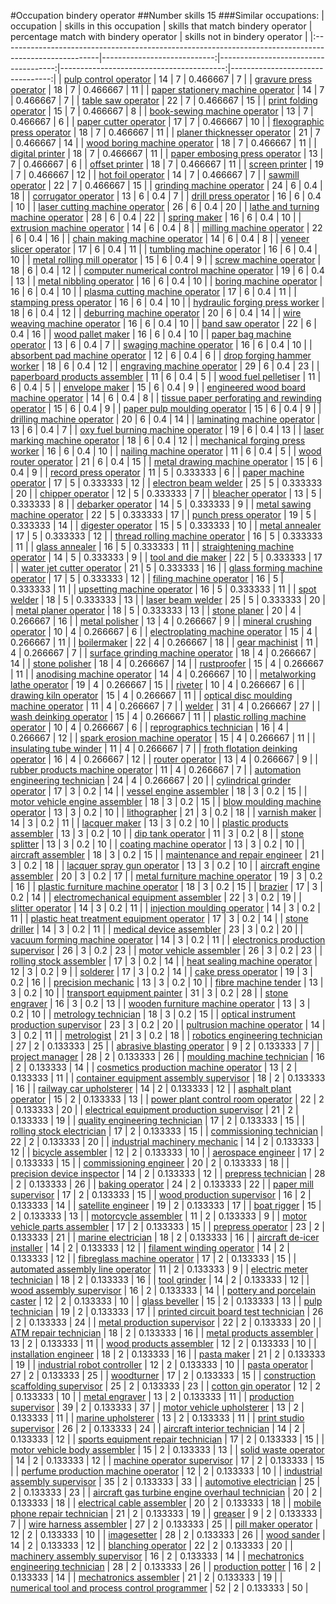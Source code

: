 #Occupation bindery operator
##Number skills 15
###Similar occupations:
| occupation                                                                                            |   skills in this occupation |   skills that match bindery operator |   percentage match with bindery operator |   skills not in bindery operator |
|:------------------------------------------------------------------------------------------------------|----------------------------:|-------------------------------------:|-----------------------------------------:|---------------------------------:|
| [pulp control operator](pulp_control_operator.md)                                                     |                          14 |                                    7 |                                 0.466667 |                                7 |
| [gravure press operator](gravure_press_operator.md)                                                   |                          18 |                                    7 |                                 0.466667 |                               11 |
| [paper stationery machine operator](paper_stationery_machine_operator.md)                             |                          14 |                                    7 |                                 0.466667 |                                7 |
| [table saw operator](table_saw_operator.md)                                                           |                          22 |                                    7 |                                 0.466667 |                               15 |
| [print folding operator](print_folding_operator.md)                                                   |                          15 |                                    7 |                                 0.466667 |                                8 |
| [book-sewing machine operator](book-sewing_machine_operator.md)                                       |                          13 |                                    7 |                                 0.466667 |                                6 |
| [paper cutter operator](paper_cutter_operator.md)                                                     |                          17 |                                    7 |                                 0.466667 |                               10 |
| [flexographic press operator](flexographic_press_operator.md)                                         |                          18 |                                    7 |                                 0.466667 |                               11 |
| [planer thicknesser operator](planer_thicknesser_operator.md)                                         |                          21 |                                    7 |                                 0.466667 |                               14 |
| [wood boring machine operator](wood_boring_machine_operator.md)                                       |                          18 |                                    7 |                                 0.466667 |                               11 |
| [digital printer](digital_printer.md)                                                                 |                          18 |                                    7 |                                 0.466667 |                               11 |
| [paper embosing press operator](paper_embosing_press_operator.md)                                     |                          13 |                                    7 |                                 0.466667 |                                6 |
| [offset printer](offset_printer.md)                                                                   |                          18 |                                    7 |                                 0.466667 |                               11 |
| [screen printer](screen_printer.md)                                                                   |                          19 |                                    7 |                                 0.466667 |                               12 |
| [hot foil operator](hot_foil_operator.md)                                                             |                          14 |                                    7 |                                 0.466667 |                                7 |
| [sawmill operator](sawmill_operator.md)                                                               |                          22 |                                    7 |                                 0.466667 |                               15 |
| [grinding machine operator](grinding_machine_operator.md)                                             |                          24 |                                    6 |                                 0.4      |                               18 |
| [corrugator operator](corrugator_operator.md)                                                         |                          13 |                                    6 |                                 0.4      |                                7 |
| [drill press operator](drill_press_operator.md)                                                       |                          16 |                                    6 |                                 0.4      |                               10 |
| [laser cutting machine operator](laser_cutting_machine_operator.md)                                   |                          26 |                                    6 |                                 0.4      |                               20 |
| [lathe and turning machine operator](lathe_and_turning_machine_operator.md)                           |                          28 |                                    6 |                                 0.4      |                               22 |
| [spring maker](spring_maker.md)                                                                       |                          16 |                                    6 |                                 0.4      |                               10 |
| [extrusion machine operator](extrusion_machine_operator.md)                                           |                          14 |                                    6 |                                 0.4      |                                8 |
| [milling machine operator](milling_machine_operator.md)                                               |                          22 |                                    6 |                                 0.4      |                               16 |
| [chain making machine operator](chain_making_machine_operator.md)                                     |                          14 |                                    6 |                                 0.4      |                                8 |
| [veneer slicer operator](veneer_slicer_operator.md)                                                   |                          17 |                                    6 |                                 0.4      |                               11 |
| [tumbling machine operator](tumbling_machine_operator.md)                                             |                          16 |                                    6 |                                 0.4      |                               10 |
| [metal rolling mill operator](metal_rolling_mill_operator.md)                                         |                          15 |                                    6 |                                 0.4      |                                9 |
| [screw machine operator](screw_machine_operator.md)                                                   |                          18 |                                    6 |                                 0.4      |                               12 |
| [computer numerical control machine operator](computer_numerical_control_machine_operator.md)         |                          19 |                                    6 |                                 0.4      |                               13 |
| [metal nibbling operator](metal_nibbling_operator.md)                                                 |                          16 |                                    6 |                                 0.4      |                               10 |
| [boring machine operator](boring_machine_operator.md)                                                 |                          16 |                                    6 |                                 0.4      |                               10 |
| [plasma cutting machine operator](plasma_cutting_machine_operator.md)                                 |                          17 |                                    6 |                                 0.4      |                               11 |
| [stamping press operator](stamping_press_operator.md)                                                 |                          16 |                                    6 |                                 0.4      |                               10 |
| [hydraulic forging press worker](hydraulic_forging_press_worker.md)                                   |                          18 |                                    6 |                                 0.4      |                               12 |
| [deburring machine operator](deburring_machine_operator.md)                                           |                          20 |                                    6 |                                 0.4      |                               14 |
| [wire weaving machine operator](wire_weaving_machine_operator.md)                                     |                          16 |                                    6 |                                 0.4      |                               10 |
| [band saw operator](band_saw_operator.md)                                                             |                          22 |                                    6 |                                 0.4      |                               16 |
| [wood pallet maker](wood_pallet_maker.md)                                                             |                          16 |                                    6 |                                 0.4      |                               10 |
| [paper bag machine operator](paper_bag_machine_operator.md)                                           |                          13 |                                    6 |                                 0.4      |                                7 |
| [swaging machine operator](swaging_machine_operator.md)                                               |                          16 |                                    6 |                                 0.4      |                               10 |
| [absorbent pad machine operator](absorbent_pad_machine_operator.md)                                   |                          12 |                                    6 |                                 0.4      |                                6 |
| [drop forging hammer worker](drop_forging_hammer_worker.md)                                           |                          18 |                                    6 |                                 0.4      |                               12 |
| [engraving machine operator](engraving_machine_operator.md)                                           |                          29 |                                    6 |                                 0.4      |                               23 |
| [paperboard products assembler](paperboard_products_assembler.md)                                     |                          11 |                                    6 |                                 0.4      |                                5 |
| [wood fuel pelletiser](wood_fuel_pelletiser.md)                                                       |                          11 |                                    6 |                                 0.4      |                                5 |
| [envelope maker](envelope_maker.md)                                                                   |                          15 |                                    6 |                                 0.4      |                                9 |
| [engineered wood board machine operator](engineered_wood_board_machine_operator.md)                   |                          14 |                                    6 |                                 0.4      |                                8 |
| [tissue paper perforating and rewinding operator](tissue_paper_perforating_and_rewinding_operator.md) |                          15 |                                    6 |                                 0.4      |                                9 |
| [paper pulp moulding operator](paper_pulp_moulding_operator.md)                                       |                          15 |                                    6 |                                 0.4      |                                9 |
| [drilling machine operator](drilling_machine_operator.md)                                             |                          20 |                                    6 |                                 0.4      |                               14 |
| [laminating machine operator](laminating_machine_operator.md)                                         |                          13 |                                    6 |                                 0.4      |                                7 |
| [oxy fuel burning machine operator](oxy_fuel_burning_machine_operator.md)                             |                          19 |                                    6 |                                 0.4      |                               13 |
| [laser marking machine operator](laser_marking_machine_operator.md)                                   |                          18 |                                    6 |                                 0.4      |                               12 |
| [mechanical forging press worker](mechanical_forging_press_worker.md)                                 |                          16 |                                    6 |                                 0.4      |                               10 |
| [nailing machine operator](nailing_machine_operator.md)                                               |                          11 |                                    6 |                                 0.4      |                                5 |
| [wood router operator](wood_router_operator.md)                                                       |                          21 |                                    6 |                                 0.4      |                               15 |
| [metal drawing machine operator](metal_drawing_machine_operator.md)                                   |                          15 |                                    6 |                                 0.4      |                                9 |
| [record press operator](record_press_operator.md)                                                     |                          11 |                                    5 |                                 0.333333 |                                6 |
| [paper machine operator](paper_machine_operator.md)                                                   |                          17 |                                    5 |                                 0.333333 |                               12 |
| [electron beam welder](electron_beam_welder.md)                                                       |                          25 |                                    5 |                                 0.333333 |                               20 |
| [chipper operator](chipper_operator.md)                                                               |                          12 |                                    5 |                                 0.333333 |                                7 |
| [bleacher operator](bleacher_operator.md)                                                             |                          13 |                                    5 |                                 0.333333 |                                8 |
| [debarker operator](debarker_operator.md)                                                             |                          14 |                                    5 |                                 0.333333 |                                9 |
| [metal sawing machine operator](metal_sawing_machine_operator.md)                                     |                          22 |                                    5 |                                 0.333333 |                               17 |
| [punch press operator](punch_press_operator.md)                                                       |                          19 |                                    5 |                                 0.333333 |                               14 |
| [digester operator](digester_operator.md)                                                             |                          15 |                                    5 |                                 0.333333 |                               10 |
| [metal annealer](metal_annealer.md)                                                                   |                          17 |                                    5 |                                 0.333333 |                               12 |
| [thread rolling machine operator](thread_rolling_machine_operator.md)                                 |                          16 |                                    5 |                                 0.333333 |                               11 |
| [glass annealer](glass_annealer.md)                                                                   |                          16 |                                    5 |                                 0.333333 |                               11 |
| [straightening machine operator](straightening_machine_operator.md)                                   |                          14 |                                    5 |                                 0.333333 |                                9 |
| [tool and die maker](tool_and_die_maker.md)                                                           |                          22 |                                    5 |                                 0.333333 |                               17 |
| [water jet cutter operator](water_jet_cutter_operator.md)                                             |                          21 |                                    5 |                                 0.333333 |                               16 |
| [glass forming machine operator](glass_forming_machine_operator.md)                                   |                          17 |                                    5 |                                 0.333333 |                               12 |
| [filing machine operator](filing_machine_operator.md)                                                 |                          16 |                                    5 |                                 0.333333 |                               11 |
| [upsetting machine operator](upsetting_machine_operator.md)                                           |                          16 |                                    5 |                                 0.333333 |                               11 |
| [spot welder](spot_welder.md)                                                                         |                          18 |                                    5 |                                 0.333333 |                               13 |
| [laser beam welder](laser_beam_welder.md)                                                             |                          25 |                                    5 |                                 0.333333 |                               20 |
| [metal planer operator](metal_planer_operator.md)                                                     |                          18 |                                    5 |                                 0.333333 |                               13 |
| [stone planer](stone_planer.md)                                                                       |                          20 |                                    4 |                                 0.266667 |                               16 |
| [metal polisher](metal_polisher.md)                                                                   |                          13 |                                    4 |                                 0.266667 |                                9 |
| [mineral crushing operator](mineral_crushing_operator.md)                                             |                          10 |                                    4 |                                 0.266667 |                                6 |
| [electroplating machine operator](electroplating_machine_operator.md)                                 |                          15 |                                    4 |                                 0.266667 |                               11 |
| [boilermaker](boilermaker.md)                                                                         |                          22 |                                    4 |                                 0.266667 |                               18 |
| [gear machinist](gear_machinist.md)                                                                   |                          11 |                                    4 |                                 0.266667 |                                7 |
| [surface grinding machine operator](surface_grinding_machine_operator.md)                             |                          18 |                                    4 |                                 0.266667 |                               14 |
| [stone polisher](stone_polisher.md)                                                                   |                          18 |                                    4 |                                 0.266667 |                               14 |
| [rustproofer](rustproofer.md)                                                                         |                          15 |                                    4 |                                 0.266667 |                               11 |
| [anodising machine operator](anodising_machine_operator.md)                                           |                          14 |                                    4 |                                 0.266667 |                               10 |
| [metalworking lathe operator](metalworking_lathe_operator.md)                                         |                          19 |                                    4 |                                 0.266667 |                               15 |
| [riveter](riveter.md)                                                                                 |                          10 |                                    4 |                                 0.266667 |                                6 |
| [drawing kiln operator](drawing_kiln_operator.md)                                                     |                          15 |                                    4 |                                 0.266667 |                               11 |
| [optical disc moulding machine operator](optical_disc_moulding_machine_operator.md)                   |                          11 |                                    4 |                                 0.266667 |                                7 |
| [welder](welder.md)                                                                                   |                          31 |                                    4 |                                 0.266667 |                               27 |
| [wash deinking operator](wash_deinking_operator.md)                                                   |                          15 |                                    4 |                                 0.266667 |                               11 |
| [plastic rolling machine operator](plastic_rolling_machine_operator.md)                               |                          10 |                                    4 |                                 0.266667 |                                6 |
| [reprographics technician](reprographics_technician.md)                                               |                          16 |                                    4 |                                 0.266667 |                               12 |
| [spark erosion machine operator](spark_erosion_machine_operator.md)                                   |                          15 |                                    4 |                                 0.266667 |                               11 |
| [insulating tube winder](insulating_tube_winder.md)                                                   |                          11 |                                    4 |                                 0.266667 |                                7 |
| [froth flotation deinking operator](froth_flotation_deinking_operator.md)                             |                          16 |                                    4 |                                 0.266667 |                               12 |
| [router operator](router_operator.md)                                                                 |                          13 |                                    4 |                                 0.266667 |                                9 |
| [rubber products machine operator](rubber_products_machine_operator.md)                               |                          11 |                                    4 |                                 0.266667 |                                7 |
| [automation engineering technician](automation_engineering_technician.md)                             |                          24 |                                    4 |                                 0.266667 |                               20 |
| [cylindrical grinder operator](cylindrical_grinder_operator.md)                                       |                          17 |                                    3 |                                 0.2      |                               14 |
| [vessel engine assembler](vessel_engine_assembler.md)                                                 |                          18 |                                    3 |                                 0.2      |                               15 |
| [motor vehicle engine assembler](motor_vehicle_engine_assembler.md)                                   |                          18 |                                    3 |                                 0.2      |                               15 |
| [blow moulding machine operator](blow_moulding_machine_operator.md)                                   |                          13 |                                    3 |                                 0.2      |                               10 |
| [lithographer](lithographer.md)                                                                       |                          21 |                                    3 |                                 0.2      |                               18 |
| [varnish maker](varnish_maker.md)                                                                     |                          14 |                                    3 |                                 0.2      |                               11 |
| [lacquer maker](lacquer_maker.md)                                                                     |                          13 |                                    3 |                                 0.2      |                               10 |
| [plastic products assembler](plastic_products_assembler.md)                                           |                          13 |                                    3 |                                 0.2      |                               10 |
| [dip tank operator](dip_tank_operator.md)                                                             |                          11 |                                    3 |                                 0.2      |                                8 |
| [stone splitter](stone_splitter.md)                                                                   |                          13 |                                    3 |                                 0.2      |                               10 |
| [coating machine operator](coating_machine_operator.md)                                               |                          13 |                                    3 |                                 0.2      |                               10 |
| [aircraft assembler](aircraft_assembler.md)                                                           |                          18 |                                    3 |                                 0.2      |                               15 |
| [maintenance and repair engineer](maintenance_and_repair_engineer.md)                                 |                          21 |                                    3 |                                 0.2      |                               18 |
| [lacquer spray gun operator](lacquer_spray_gun_operator.md)                                           |                          13 |                                    3 |                                 0.2      |                               10 |
| [aircraft engine assembler](aircraft_engine_assembler.md)                                             |                          20 |                                    3 |                                 0.2      |                               17 |
| [metal furniture machine operator](metal_furniture_machine_operator.md)                               |                          19 |                                    3 |                                 0.2      |                               16 |
| [plastic furniture machine operator](plastic_furniture_machine_operator.md)                           |                          18 |                                    3 |                                 0.2      |                               15 |
| [brazier](brazier.md)                                                                                 |                          17 |                                    3 |                                 0.2      |                               14 |
| [electromechanical equipment assembler](electromechanical_equipment_assembler.md)                     |                          22 |                                    3 |                                 0.2      |                               19 |
| [slitter operator](slitter_operator.md)                                                               |                          14 |                                    3 |                                 0.2      |                               11 |
| [injection moulding operator](injection_moulding_operator.md)                                         |                          14 |                                    3 |                                 0.2      |                               11 |
| [plastic heat treatment equipment operator](plastic_heat_treatment_equipment_operator.md)             |                          17 |                                    3 |                                 0.2      |                               14 |
| [stone driller](stone_driller.md)                                                                     |                          14 |                                    3 |                                 0.2      |                               11 |
| [medical device assembler](medical_device_assembler.md)                                               |                          23 |                                    3 |                                 0.2      |                               20 |
| [vacuum forming machine operator](vacuum_forming_machine_operator.md)                                 |                          14 |                                    3 |                                 0.2      |                               11 |
| [electronics production supervisor](electronics_production_supervisor.md)                             |                          26 |                                    3 |                                 0.2      |                               23 |
| [motor vehicle assembler](motor_vehicle_assembler.md)                                                 |                          26 |                                    3 |                                 0.2      |                               23 |
| [rolling stock assembler](rolling_stock_assembler.md)                                                 |                          17 |                                    3 |                                 0.2      |                               14 |
| [heat sealing machine operator](heat_sealing_machine_operator.md)                                     |                          12 |                                    3 |                                 0.2      |                                9 |
| [solderer](solderer.md)                                                                               |                          17 |                                    3 |                                 0.2      |                               14 |
| [cake press operator](cake_press_operator.md)                                                         |                          19 |                                    3 |                                 0.2      |                               16 |
| [precision mechanic](precision_mechanic.md)                                                           |                          13 |                                    3 |                                 0.2      |                               10 |
| [fibre machine tender](fibre_machine_tender.md)                                                       |                          13 |                                    3 |                                 0.2      |                               10 |
| [transport equipment painter](transport_equipment_painter.md)                                         |                          31 |                                    3 |                                 0.2      |                               28 |
| [stone engraver](stone_engraver.md)                                                                   |                          16 |                                    3 |                                 0.2      |                               13 |
| [wooden furniture machine operator](wooden_furniture_machine_operator.md)                             |                          13 |                                    3 |                                 0.2      |                               10 |
| [metrology technician](metrology_technician.md)                                                       |                          18 |                                    3 |                                 0.2      |                               15 |
| [optical instrument production supervisor](optical_instrument_production_supervisor.md)               |                          23 |                                    3 |                                 0.2      |                               20 |
| [pultrusion machine operator](pultrusion_machine_operator.md)                                         |                          14 |                                    3 |                                 0.2      |                               11 |
| [metrologist](metrologist.md)                                                                         |                          21 |                                    3 |                                 0.2      |                               18 |
| [robotics engineering technician](robotics_engineering_technician.md)                                 |                          27 |                                    2 |                                 0.133333 |                               25 |
| [abrasive blasting operator](abrasive_blasting_operator.md)                                           |                           9 |                                    2 |                                 0.133333 |                                7 |
| [project manager](project_manager.md)                                                                 |                          28 |                                    2 |                                 0.133333 |                               26 |
| [moulding machine technician](moulding_machine_technician.md)                                         |                          16 |                                    2 |                                 0.133333 |                               14 |
| [cosmetics production machine operator](cosmetics_production_machine_operator.md)                     |                          13 |                                    2 |                                 0.133333 |                               11 |
| [container equipment assembly supervisor](container_equipment_assembly_supervisor.md)                 |                          18 |                                    2 |                                 0.133333 |                               16 |
| [railway car upholsterer](railway_car_upholsterer.md)                                                 |                          14 |                                    2 |                                 0.133333 |                               12 |
| [asphalt plant operator](asphalt_plant_operator.md)                                                   |                          15 |                                    2 |                                 0.133333 |                               13 |
| [power plant control room operator](power_plant_control_room_operator.md)                             |                          22 |                                    2 |                                 0.133333 |                               20 |
| [electrical equipment production supervisor](electrical_equipment_production_supervisor.md)           |                          21 |                                    2 |                                 0.133333 |                               19 |
| [quality engineering technician](quality_engineering_technician.md)                                   |                          17 |                                    2 |                                 0.133333 |                               15 |
| [rolling stock electrician](rolling_stock_electrician.md)                                             |                          17 |                                    2 |                                 0.133333 |                               15 |
| [commissioning technician](commissioning_technician.md)                                               |                          22 |                                    2 |                                 0.133333 |                               20 |
| [industrial machinery mechanic](industrial_machinery_mechanic.md)                                     |                          14 |                                    2 |                                 0.133333 |                               12 |
| [bicycle assembler](bicycle_assembler.md)                                                             |                          12 |                                    2 |                                 0.133333 |                               10 |
| [aerospace engineer](aerospace_engineer.md)                                                           |                          17 |                                    2 |                                 0.133333 |                               15 |
| [commissioning engineer](commissioning_engineer.md)                                                   |                          20 |                                    2 |                                 0.133333 |                               18 |
| [precision device inspector](precision_device_inspector.md)                                           |                          14 |                                    2 |                                 0.133333 |                               12 |
| [prepress technician](prepress_technician.md)                                                         |                          28 |                                    2 |                                 0.133333 |                               26 |
| [baking operator](baking_operator.md)                                                                 |                          24 |                                    2 |                                 0.133333 |                               22 |
| [paper mill supervisor](paper_mill_supervisor.md)                                                     |                          17 |                                    2 |                                 0.133333 |                               15 |
| [wood production supervisor](wood_production_supervisor.md)                                           |                          16 |                                    2 |                                 0.133333 |                               14 |
| [satellite engineer](satellite_engineer.md)                                                           |                          19 |                                    2 |                                 0.133333 |                               17 |
| [boat rigger](boat_rigger.md)                                                                         |                          15 |                                    2 |                                 0.133333 |                               13 |
| [motorcycle assembler](motorcycle_assembler.md)                                                       |                          11 |                                    2 |                                 0.133333 |                                9 |
| [motor vehicle parts assembler](motor_vehicle_parts_assembler.md)                                     |                          17 |                                    2 |                                 0.133333 |                               15 |
| [prepress operator](prepress_operator.md)                                                             |                          23 |                                    2 |                                 0.133333 |                               21 |
| [marine electrician](marine_electrician.md)                                                           |                          18 |                                    2 |                                 0.133333 |                               16 |
| [aircraft de-icer installer](aircraft_de-icer_installer.md)                                           |                          14 |                                    2 |                                 0.133333 |                               12 |
| [filament winding operator](filament_winding_operator.md)                                             |                          14 |                                    2 |                                 0.133333 |                               12 |
| [fibreglass machine operator](fibreglass_machine_operator.md)                                         |                          17 |                                    2 |                                 0.133333 |                               15 |
| [automated assembly line operator](automated_assembly_line_operator.md)                               |                          11 |                                    2 |                                 0.133333 |                                9 |
| [electric meter technician](electric_meter_technician.md)                                             |                          18 |                                    2 |                                 0.133333 |                               16 |
| [tool grinder](tool_grinder.md)                                                                       |                          14 |                                    2 |                                 0.133333 |                               12 |
| [wood assembly supervisor](wood_assembly_supervisor.md)                                               |                          16 |                                    2 |                                 0.133333 |                               14 |
| [pottery and porcelain caster](pottery_and_porcelain_caster.md)                                       |                          12 |                                    2 |                                 0.133333 |                               10 |
| [glass beveller](glass_beveller.md)                                                                   |                          15 |                                    2 |                                 0.133333 |                               13 |
| [pulp technician](pulp_technician.md)                                                                 |                          19 |                                    2 |                                 0.133333 |                               17 |
| [printed circuit board test technician](printed_circuit_board_test_technician.md)                     |                          26 |                                    2 |                                 0.133333 |                               24 |
| [metal production supervisor](metal_production_supervisor.md)                                         |                          22 |                                    2 |                                 0.133333 |                               20 |
| [ATM repair technician](ATM_repair_technician.md)                                                     |                          18 |                                    2 |                                 0.133333 |                               16 |
| [metal products assembler](metal_products_assembler.md)                                               |                          13 |                                    2 |                                 0.133333 |                               11 |
| [wood products assembler](wood_products_assembler.md)                                                 |                          12 |                                    2 |                                 0.133333 |                               10 |
| [installation engineer](installation_engineer.md)                                                     |                          18 |                                    2 |                                 0.133333 |                               16 |
| [pasta maker](pasta_maker.md)                                                                         |                          21 |                                    2 |                                 0.133333 |                               19 |
| [industrial robot controller](industrial_robot_controller.md)                                         |                          12 |                                    2 |                                 0.133333 |                               10 |
| [pasta operator](pasta_operator.md)                                                                   |                          27 |                                    2 |                                 0.133333 |                               25 |
| [woodturner](woodturner.md)                                                                           |                          17 |                                    2 |                                 0.133333 |                               15 |
| [construction scaffolding supervisor](construction_scaffolding_supervisor.md)                         |                          25 |                                    2 |                                 0.133333 |                               23 |
| [cotton gin operator](cotton_gin_operator.md)                                                         |                          12 |                                    2 |                                 0.133333 |                               10 |
| [metal engraver](metal_engraver.md)                                                                   |                          13 |                                    2 |                                 0.133333 |                               11 |
| [production supervisor](production_supervisor.md)                                                     |                          39 |                                    2 |                                 0.133333 |                               37 |
| [motor vehicle upholsterer](motor_vehicle_upholsterer.md)                                             |                          13 |                                    2 |                                 0.133333 |                               11 |
| [marine upholsterer](marine_upholsterer.md)                                                           |                          13 |                                    2 |                                 0.133333 |                               11 |
| [print studio supervisor](print_studio_supervisor.md)                                                 |                          26 |                                    2 |                                 0.133333 |                               24 |
| [aircraft interior technician](aircraft_interior_technician.md)                                       |                          14 |                                    2 |                                 0.133333 |                               12 |
| [sports equipment repair technician](sports_equipment_repair_technician.md)                           |                          17 |                                    2 |                                 0.133333 |                               15 |
| [motor vehicle body assembler](motor_vehicle_body_assembler.md)                                       |                          15 |                                    2 |                                 0.133333 |                               13 |
| [solid waste operator](solid_waste_operator.md)                                                       |                          14 |                                    2 |                                 0.133333 |                               12 |
| [machine operator supervisor](machine_operator_supervisor.md)                                         |                          17 |                                    2 |                                 0.133333 |                               15 |
| [perfume production machine operator](perfume_production_machine_operator.md)                         |                          12 |                                    2 |                                 0.133333 |                               10 |
| [industrial assembly supervisor](industrial_assembly_supervisor.md)                                   |                          35 |                                    2 |                                 0.133333 |                               33 |
| [automotive electrician](automotive_electrician.md)                                                   |                          25 |                                    2 |                                 0.133333 |                               23 |
| [aircraft gas turbine engine overhaul technician](aircraft_gas_turbine_engine_overhaul_technician.md) |                          20 |                                    2 |                                 0.133333 |                               18 |
| [electrical cable assembler](electrical_cable_assembler.md)                                           |                          20 |                                    2 |                                 0.133333 |                               18 |
| [mobile phone repair technician](mobile_phone_repair_technician.md)                                   |                          21 |                                    2 |                                 0.133333 |                               19 |
| [greaser](greaser.md)                                                                                 |                           9 |                                    2 |                                 0.133333 |                                7 |
| [wire harness assembler](wire_harness_assembler.md)                                                   |                          27 |                                    2 |                                 0.133333 |                               25 |
| [pill maker operator](pill_maker_operator.md)                                                         |                          12 |                                    2 |                                 0.133333 |                               10 |
| [imagesetter](imagesetter.md)                                                                         |                          28 |                                    2 |                                 0.133333 |                               26 |
| [wood sander](wood_sander.md)                                                                         |                          14 |                                    2 |                                 0.133333 |                               12 |
| [blanching operator](blanching_operator.md)                                                           |                          22 |                                    2 |                                 0.133333 |                               20 |
| [machinery assembly supervisor](machinery_assembly_supervisor.md)                                     |                          16 |                                    2 |                                 0.133333 |                               14 |
| [mechatronics engineering technician](mechatronics_engineering_technician.md)                         |                          28 |                                    2 |                                 0.133333 |                               26 |
| [production potter](production_potter.md)                                                             |                          16 |                                    2 |                                 0.133333 |                               14 |
| [mechatronics assembler](mechatronics_assembler.md)                                                   |                          21 |                                    2 |                                 0.133333 |                               19 |
| [numerical tool and process control programmer](numerical_tool_and_process_control_programmer.md)     |                          52 |                                    2 |                                 0.133333 |                               50 |
